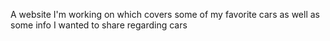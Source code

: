 A website I'm working on which covers some of my favorite cars as well as some info I wanted to share regarding cars

